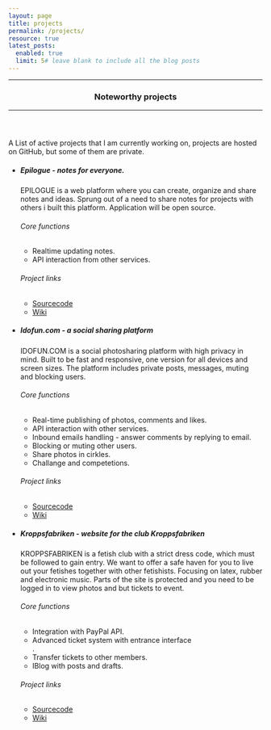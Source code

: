 ```yaml
---
layout: page
title: projects
permalink: /projects/
resource: true
latest_posts:
  enabled: true
  limit: 5# leave blank to include all the blog posts
---
```

<header class="mb-3">
    <hr>
    <h3>Noteworthy projects</h3>
    <hr>
</header>
<p>
A List of active projects that I am currently working on, projects are hosted on GitHub, but some of them are private.
</p>


<ul class="list-group list-group-flush">
  <li class="list-group-item pb-4">
    <h5><strong>Epilogue</strong> - notes for everyone.</h5>
    <p>EPILOGUE is a web platform where you can create, organize and share notes and ideas. Sprung out of a need to share notes for projects with others i built this platform. Application will be open source.</p>
    <h6>Core functions</h6>
    <ul>
        <li>Realtime updating notes.</li>
        <li>API interaction from other services.</li>
    </ul>
    <h6 class="mt-3">Project links</h6>
    <ul>
        <li><a href="https://github.com/niklasnson/epilogue.rb/">Sourcecode</a></li>
        <li><a href="https://github.com/niklasnson/epilogue.rb/wiki">Wiki</a></li>
    </ul>
  </li>

  <li class="list-group-item mt-4 pb-4">
    <h5><strong>Idofun.com</strong> -  a social sharing platform</h5>
    <p>IDOFUN.COM is a social photosharing platform with high privacy in mind. Built to be fast and responsive, one version for all devices and screen sizes. The platform includes private posts, messages, muting and blocking users.</p>
    <h6>Core functions</h6>
    <ul>
        <li>Real-time publishing of photos, comments and likes.</li>
        <li>API interaction with other services.</li>
        <li>Inbound emails handling - answer comments by replying to email.</li>
        <li>Blocking or muting other users.</li>
        <li>Share photos in cirkles.</li>
        <li>Challange and competetions.</li>
    </ul>
    <h6 class="mt-3">Project links</h6>
    <ul>
        <li><a href="https://github.com/niklasnson/idofun.com/">Sourcecode</a></li>
        <li><a href="https://github.com/niklasnson/idofun.com/wiki">Wiki</a></li>
    </ul>
  </li>

  <li class="list-group-item mt-4">
    <h5><strong>Kroppsfabriken</strong> - website for the club Kroppsfabriken</h5>
    <p>KROPPSFABRIKEN is a fetish club with a strict dress code, which must be followed to gain entry. We want to offer a safe haven for you to live out your fetishes together with other fetishists. Focusing on latex, rubber and electronic music. Parts of the site is protected and you need to be logged in to view photos and but tickets to event.</p>
    <h6>Core functions</h6>
    <ul>
    <li>Integration with PayPal API.</li>
        <li>Advanced ticket system with entrance interface</li>.
        <li>Transfer tickets to other members.</li>
        <li>IBlog with posts and drafts.</li>
    </ul>
    <h6 class="mt-3">Project links</h6>
    <ul>
        <li><a href="https://github.com/niklasnson/nemesis-on-rails/">Sourcecode</a></li>
        <li><a href="https://github.com/niklasnson/nemesis-on-rails/wiki">Wiki</a></li>
    </ul>
  </li>
</ul>


